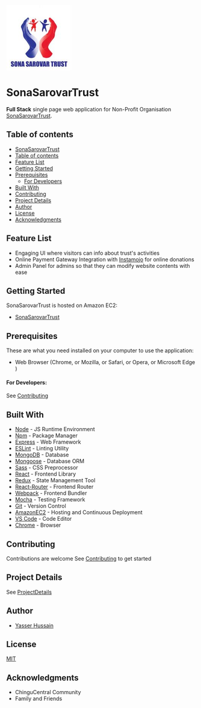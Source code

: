 ![logo](readme-resources/logo.jpg)
# SonaSarovarTrust

**Full Stack** single page web application for
Non-Profit Organisation [SonaSarovarTrust](http://www.sonasarovartrust.org).

## Table of contents

  * [SonaSarovarTrust](#sonasarovartrust)
  * [Table of contents](#table-of-contents)
  * [Feature List](#feature-list)
  * [Getting Started](#getting-started)
  * [Prerequisites](#prerequisites)
    * [For Developers](#for-developers)
  * [Built With](#built-with)
  * [Contributing](#contributing)
  * [Project Details](#project-details)
  * [Author](#author)
  * [License](#license)
  * [Acknowledgments](#acknowledgments)

## Feature List
 * Engaging UI where visitors can info about trust's activities
 * Online Payment Gateway Integration with [Instamojo](https://www.instamojo.com) for
   online donations
 * Admin Panel for admins so that they can modify website contents with ease

## Getting Started
SonaSarovarTrust is hosted on Amazon EC2:
 * [SonaSarovarTrust](http://ec2-13-126-102-159.ap-south-1.compute.amazonaws.com/web)

## Prerequisites
 These are what you need installed on your computer to use the application:

 - Web Browser (Chrome, or Mozilla, or Safari, or Opera, or Microsoft Edge )

 #### For Developers:
  See [Contributing](CONTRIBUTING.md)


## Built With

- [Node](https://nodejs.org) - JS Runtime Environment
- [Npm](https://www.npmjs.com) - Package Manager
- [Express](https://expressjs.com/en/starter/installing.html) - Web Framework
- [ESLint](https://eslint.org) - Linting Utility
- [MongoDB](https://www.mongodb.com) - Database
- [Mongoose](http://mongoosejs.com) - Database ORM
- [Sass](http://sass-lang.com) - CSS Preprocessor
- [React](https://reactjs.org) - Frontend Library
- [Redux](http://redux.js.org) - State Management Tool
- [React-Router](https://reacttraining.com/react-router/web/guides/philosophy) - Frontend Router
- [Webpack](https://webpack.js.org) - Frontend Bundler
- [Mocha](https://mochajs.org) - Testing Framework
- [Git](https://git-scm.com) - Version Control
- [AmazonEC2](https://aws.amazon.com/ec2) - Hosting and Continuous Deployment
- [VS Code](https://code.visualstudio.com) - Code Editor
- [Chrome](https://www.google.com/chrome/browser/desktop/index.html) - Browser

## Contributing

Contributions are welcome
See [Contributing](CONTRIBUTING.md) to get started

## Project Details

See [ProjectDetails](PROJECTDETAILS.md)

## Author

* [Yasser Hussain](https://github.com/yasserhussain1110)

## License

[MIT](LICENSE.md)

## Acknowledgments
* ChinguCentral Community
* Family and Friends
